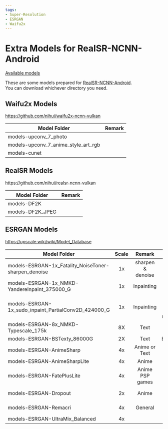 ```yaml
---
tags:
- Super-Resolution
- ESRGAN
- Waifu2x
---
```


# Extra Models for RealSR-NCNN-Android
[Available models](https://huggingface.co/tumuyan/realsr/tree/main)

These are some models prepared for [RealSR-NCNN-Android](https://github.com/tumuyan/RealSR-NCNN-Android).  
You can download whichever directory you need.  

## Waifu2x Models
https://github.com/nihui/waifu2x-ncnn-vulkan

| Model Folder                        | Remark |
| --- | --- |
| models-upconv_7_photo               |  |
| models-upconv_7_anime_style_art_rgb |  |
| models-cunet                        |  |

## RealSR Models
https://github.com/nihui/realsr-ncnn-vulkan

| Model Folder                        | Remark |
| --- | --- |
| models-DF2K               |  |
| models-DF2K_JPEG |  |

## ESRGAN Models
https://upscale.wiki/wiki/Model_Database

| Model Folder                                         | Scale | Remark            | Author                                | Source                                                                       |
|------------------------------------------------------|:-----:|:-----------------:|:-------------------------------------:|------------------------------------------------------------------------------|
| models-ESRGAN-1x_Fatality_NoiseToner-sharpen_denoise | 1x    | sharpen & denoise | DinJerr                               | https://1drv.ms/u/s!Aip-EMByJHY2gYQUcbSTFgrdwtMjQA?e=A5p6lH                  |
| models-ESRGAN-1x_NMKD-YandereInpaint_375000_G        | 1x    | Inpainting        | Nmkd                                  | https://icedrive.net/1/43GNBihZyi                                            |
| models-ESRGAN-1x_sudo_inpaint_PartialConv2D_424000_G | 1x    | Inpainting        | sudo rm -rf / --no-preserve-root#8353 | https://e.pcloud.link/publink/show?code=kZQOu7ZldzmFyMPUcFNGkEvwqOxQ8Bl3CeX  |
| models-ESRGAN-8x_NMKD-Typescale_175k                 | 8X    | Text              | NMKD                                  | https://icedrive.net/s/43GNBihZyi                                            |
| models-ESRGAN-BSTexty_86000G                         | 2X    | Text              | BlackScout                            | https://drive.google.com/file/d/15ovbadCoYs7q8nSd5Mq02PqBOpwiBkoS/view       |
| models-ESRGAN-AnimeSharp                             | 4x    | Anime or Text     | Kim2091                               | https://mega.nz/folder/rdpkjZzC#eUXPed_vntJKLrB0wpeJ-w                       |
| models-ESRGAN-AnimeSharpLite                         | 4x    | Anime             | Kim2091                               | https://mega.nz/folder/bEoRQIRR#kEsaVHtwRL9vwfa5k2osyQ                       |
| models-ESRGAN-FatePlusLite                           | 4x    | Anime PSP games   | Kim2091                               | https://mega.nz/folder/zRYh3SII#QIm6T-rzhxjBLeYF1zSDpg                       |
| models-ESRGAN-Dropout                                | 2x    | Anime             | sudo                                  | https://e1.pcloud.link/publink/show?code=kZ7rGRZW2IcOpNMQeXDTTRQ4aPVBFyyJV5X |
| models-ESRGAN-Remacri                                | 4x    | General           | Foolhardy                             | https://u.pcloud.link/publink/show?code=kZgSLsXZ0M1fT3kFGfRXg2tNtoUgbSI4kcSy |
| models-ESRGAN-UltraMix_Balanced                      | 4x    |                   | Kim2091                               | https://mega.nz/folder/3Jo2AAAa#4CGEwUM0dKu3kkaJa-qUIA                       |

